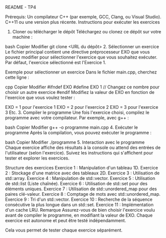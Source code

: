 
README - TP4

Prérequis:
Un compilateur C++ (par exemple, GCC, Clang, ou Visual Studio).
C++11 ou une version plus récente.
Instructions pour exécuter les exercices
1. Cloner ou télécharger le dépôt
Téléchargez ou clonez ce dépôt sur votre machine :

bash
Copier
Modifier
git clone <URL du dépôt>
2. Sélectionner un exercice
Le fichier principal contient une directive préprocesseur EXO que vous pouvez modifier pour sélectionner l'exercice que vous souhaitez exécuter. Par défaut, l'exercice sélectionné est l'Exercice 1.

Exemple pour sélectionner un exercice
Dans le fichier main.cpp, cherchez cette ligne :

cpp
Copier
Modifier
#ifndef EXO
#define EXO 1  // Changez ce nombre pour choisir un autre exercice
#endif
Modifiez la valeur de EXO en fonction de l'exercice que vous voulez tester :

EXO = 1 pour l'exercice 1
EXO = 2 pour l'exercice 2
EXO = 3 pour l'exercice 3
Etc.
3. Compiler le programme
Une fois l'exercice choisi, compilez le programme avec votre compilateur. Par exemple, avec g++ :

bash
Copier
Modifier
g++ -o programme main.cpp
4. Exécuter le programme
Après la compilation, vous pouvez exécuter le programme :

bash
Copier
Modifier
./programme
5. Interaction avec le programme
Chaque exercice affiche des résultats à la console ou attend des entrées de l'utilisateur (selon l'exercice). Suivez les instructions qui s'affichent pour tester et explorer les exercices.

Structure des exercices
Exercice 1 : Manipulation d'un tableau 1D.
Exercice 2 : Stockage d'une matrice avec des tableaux 2D.
Exercice 3 : Utilisation de std::array.
Exercice 4 : Manipulation de std::vector.
Exercice 5 : Utilisation de std::list (Liste chaînée).
Exercice 6 : Utilisation de std::set pour des éléments uniques.
Exercice 7 : Utilisation de std::unordered_map pour des paires clé-valeur.
Exercice 8 : Comptage de mots avec std::unordered_map.
Exercice 9 : Tri d'un std::vector.
Exercice 10 : Recherche de la séquence consécutive la plus longue dans un std::set.
Exercice 11 : Implémentation d'un cache LRU.
Remarque
Assurez-vous de bien choisir l'exercice voulu avant de compiler le programme, en modifiant la valeur de EXO. Chaque exercice est autonome et peut être testé indépendamment.

Cela vous permet de tester chaque exercice séparément.
